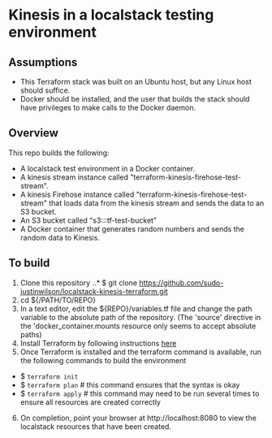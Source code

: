 # Kinesis in a localstack testing environment

## Assumptions
- This Terraform stack was built on an Ubuntu host, but any Linux host should suffice.
- Docker should be installed, and the user that builds the stack should have privileges to make calls to the Docker daemon.

## Overview
This repo builds the following:
- A localstack test environment in a Docker container.
- A kinesis stream instance called "terraform-kinesis-firehose-test-stream".
- A kinesis Firehose instance called "terraform-kinesis-firehose-test-stream" that loads data from the kinesis stream and sends the data to an S3 bucket.
- An S3 bucket called "s3:::tf-test-bucket"
- A Docker container that generates random numbers and sends the random data to Kinesis.

## To build
1) Clone this repository
..* $ git clone https://github.com/sudo-justinwilson/localstack-kinesis-terraform.git
2) cd ${/PATH/TO/REPO}
3) In a text editor, edit the ${REPO}/variables.tf file and change the path variable to the absolute path of the repository. (The 'source' directive in the 'docker_container.mounts resource only seems to accept absolute paths)
4) Install Terraform by following instructions [here](https://learn.hashicorp.com/terraform/getting-started/install.html)
5) Once Terraform is installed and the terraform command is available, run the following commands to build the environment
+ $ `terraform init`
+ $ `terraform plan`  		# this command ensures that the syntax is okay
+ $ `terraform apply`		# this command may need to be run several times to ensure all resources are created correctly
6) On completion, point your browser at http://localhost:8080 to view the localstack resources that have been created.
